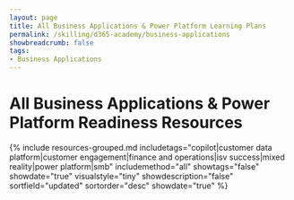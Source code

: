 ```yaml
---
layout: page
title: All Business Applications & Power Platform Learning Plans
permalink: /skilling/d365-academy/business-applications
showbreadcrumb: false
tags:
- Business Applications
---
```


# All Business Applications & Power Platform Readiness Resources

{% include resources-grouped.md
    includetags="copilot|customer data platform|customer engagement|finance and operations|isv success|mixed reality|power platform|smb"
    includemethod="all"
    showtags="false"
    showdate="true"
    visualstyle="tiny"
    showdescription="false"
    sortfield="updated"
    sortorder="desc"
    showdate="true"
%}